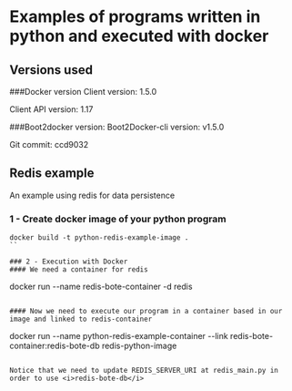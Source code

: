 # Examples of programs written in python and executed with docker

## Versions used
###Docker version
Client version: 1.5.0

Client API version: 1.17

###Boot2docker version:
Boot2Docker-cli version: v1.5.0

Git commit: ccd9032

## Redis example
An example using redis for data persistence
 
### 1 - Create docker image of your python program
```
docker build -t python-redis-example-image .
``

### 2 - Execution with Docker
#### We need a container for redis
```
docker run --name redis-bote-container -d redis
```

#### Now we need to execute our program in a container based in our image and linked to redis-container
```
docker run --name python-redis-example-container --link redis-bote-container:redis-bote-db redis-python-image
```

Notice that we need to update REDIS_SERVER_URI at redis_main.py in order to use <i>redis-bote-db</i>